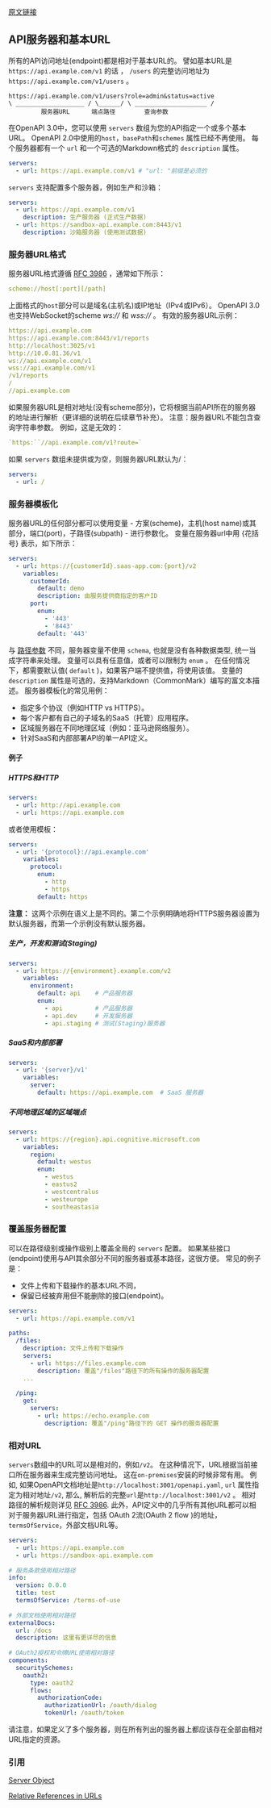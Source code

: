 [原文链接](https://swagger.io/docs/specification/api-host-and-base-path/)

## API服务器和基本URL

所有的API访问地址(endpoint)都是相对于基本URL的。
譬如基本URL是 `https://api.example.com/v1` 的话 ， `/users` 的完整访问地址为 `https://api.example.com/v1/users` 。

```
https://api.example.com/v1/users?role=admin&status=active
\ ___________________ / \______/ \ ____________________ /
         服务器URL      端点路径        查询参数
```

在OpenAPI 3.0中，您可以使用 `servers` 数组为您的API指定一个或多个基本URL。
OpenAPI 2.0中使用的`host`，`basePath`和`schemes` 属性已经不再使用。
每个服务器都有一个 `url` 和一个可选的Markdown格式的 `description` 属性。

```yaml
servers:
  - url: https://api.example.com/v1 # "url: "前缀是必须的
```

`servers` 支持配置多个服务器，例如生产和沙箱：

```yaml
servers:
  - url: https://api.example.com/v1
    description: 生产服务器 (正式生产数据)
  - url: https://sandbox-api.example.com:8443/v1
    description: 沙箱服务器 (使用测试数据)
```

### 服务器URL格式

服务器URL格式遵循 [RFC 3986](https://tools.ietf.org/html/rfc3986) ，通常如下所示：

```yaml
scheme://host[:port][/path]
```

上面格式的`host`部分可以是域名(主机名)或IP地址（IPv4或IPv6）。 
OpenAPI 3.0也支持WebSocket的scheme *ws://* 和 *wss://* 。
有效的服务器URL示例：

```yaml
https://api.example.com
https://api.example.com:8443/v1/reports
http://localhost:3025/v1
http://10.0.81.36/v1
ws://api.example.com/v1
wss://api.example.com/v1
/v1/reports
/
//api.example.com
```

如果服务器URL是相对地址(没有scheme部分)，它将根据当前API所在的服务器的地址进行解析（更详细的说明在后续章节补充）。
注意：服务器URL不能包含查询字符串参数。
例如，这是无效的：

```yaml
`https:``//api.example.com/v1?route=`
```

如果 `servers` 数组未提供或为空，则服务器URL默认为/：

```yaml
servers:
  - url: /
```

### 服务器模板化

服务器URL的任何部分都可以使用变量 - 方案(scheme)，主机(host name)或其部分，端口(port)，子路径(subpath) - 进行参数化。
变量在服务器url中用 {花括号} 表示，如下所示：

```yaml
servers:
  - url: https://{customerId}.saas-app.com:{port}/v2
    variables:
      customerId:
        default: demo
        description: 由服务提供商指定的客户ID
      port:
        enum:
          - '443'
          - '8443'
        default: '443'
```

与 [路径参数](06.md) 不同，服务器变量不使用 `schema`, 也就是没有各种数据类型, 统一当成字符串来处理。
变量可以具有任意值，或者可以限制为 `enum` 。
在任何情况下，都需要默认值( `default` )，如果客户端不提供值，将使用该值。
变量的 `description` 属性是可选的，支持Markdown（CommonMark）编写的富文本描述。
服务器模板化的常见用例：

 * 指定多个协议（例如HTTP vs HTTPS）。
 * 每个客户都有自己的子域名的SaaS（托管）应用程序。
 * 区域服务器在不同地理区域（例如：亚马逊网络服务）。
 * 针对SaaS和内部部署API的单一API定义。

#### 例子

##### HTTPS和HTTP

```yaml
servers:
  - url: http://api.example.com
  - url: https://api.example.com
```

或者使用模板：

```yaml
servers:
  - url: '{protocol}://api.example.com'
    variables:
      protocol:
        enum:
          - http
          - https
        default: https
```

**注意：** 这两个示例在语义上是不同的。第二个示例明确地将HTTPS服务器设置为默认服务器，而第一个示例没有默认服务器。

##### 生产，开发和测试(Staging)

```yaml
servers:
  - url: https://{environment}.example.com/v2
    variables:
      environment:
        default: api    # 产品服务器
        enum:
          - api         # 产品服务器
          - api.dev     # 开发服务器
          - api.staging # 测试(Staging)服务器
```

##### SaaS和内部部署

```yaml
servers:
  - url: '{server}/v1'
    variables:
      server:
        default: https://api.example.com  # SaaS 服务器
```

##### 不同地理区域的区域端点

```yaml
servers:
  - url: https://{region}.api.cognitive.microsoft.com
    variables:
      region:
        default: westus
        enum:
          - westus
          - eastus2
          - westcentralus
          - westeurope
          - southeastasia
```

### 覆盖服务器配置

可以在路径级别或操作级别上覆盖全局的 `servers` 配置。
如果某些接口(endpoint)使用与API其余部分不同的服务器或基本路径，这很方便。
常见的例子是：

 - 文件上传和下载操作的基本URL不同，
 - 保留已经被弃用但不能删除的接口(endpoint)。

```yaml
servers:
  - url: https://api.example.com/v1
 
paths:
  /files:
    description: 文件上传和下载操作
    servers:
      - url: https://files.example.com
        description: 覆盖"/files"路径下的所有操作的服务器配置
    ...
 
  /ping:
    get:
      servers:
        - url: https://echo.example.com
          description: 覆盖"/ping"路径下的 GET 操作的服务器配置
```

### 相对URL

`servers`数组中的URL可以是相对的，例如`/v2`。
在这种情况下，URL根据当前接口所在服务器来生成完整访问地址。
这在`on-premises`安装的时候非常有用。
例如, 如果OpenAPI文档地址是`http://localhost:3001/openapi.yaml`, `url` 属性指定为相对地址`/v2`, 那么, 解析后的完整`url`是`http://localhost:3001/v2` 。
相对路径的解析规则详见 [RFC 3986](https://tools.ietf.org/html/rfc3986). 
此外，API定义中的几乎所有其他URL都可以相对于服务器URL进行指定，包括 OAuth 2流(OAuth 2 flow )的地址，`termsOfService`，外部文档URL等。

```yaml
servers:
  - url: https://api.example.com
  - url: https://sandbox-api.example.com
 
# 服务条款使用相对路径
info:
  version: 0.0.0
  title: test
  termsOfService: /terms-of-use
 
# 外部文档使用相对路径
externalDocs:
  url: /docs
  description: 这里有更详尽的信息
 
# OAuth2授权和令牌URL使用相对路径
components:
  securitySchemes:
    oauth2:
      type: oauth2
      flows:
        authorizationCode:
          authorizationUrl: /oauth/dialog
          tokenUrl: /oauth/token
```

请注意，如果定义了多个服务器，则在所有列出的服务器上都应该存在全部由相对URL指定的资源。

### 引用

[Server Object](https://github.com/OAI/OpenAPI-Specification/blob/master/versions/3.0.3.md#server-object)

[Relative References in URLs](https://github.com/OAI/OpenAPI-Specification/blob/master/versions/3.0.3.md#relativeReferences)

